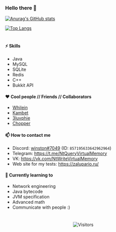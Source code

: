 
### Hello there 👋

[![Anurag's GitHub stats](https://github-readme-stats.vercel.app/api?username=Nacharuvsko&count_private=true&show_icons=true&theme=dracula)](https://github.com/anuraghazra/github-readme-stats)

[![Top Langs](https://github-readme-stats.vercel.app/api/top-langs/?username=Nacharuvsko&theme=dracula&layout=compact)](https://github.com/anuraghazra/github-readme-stats)
#
#### ⚡ Skills

* Java
* MySQL
* SQLite
* Redis
* C++
* Bukkit API

#### ❤️ Cool people // Friends // Collaborators

- [Whilein](https://github.com/whilein)
- [Kambet](https://github.com/Kambet)
- [3luvphie](https://github.com/3luvphie)
- [Chopper](https://github.com/Chopper1337)

#### 📫 How to contact me

- Discord: [winston#7049](https://discord.com/users/857195633642962964) (ID: `857195633642962964`)
- Telegram: https://t.me/NtQueryVirtualMemory
- VK: https://vk.com/NtWriteVirtualMemory
- Web site for my tests: https://zalupario.ru/

#### 🎯 Currently learning to

* Network engineering
* Java bytecode
* JVM specification
* Advanced math
* Communicate with people :)
#
<p align="center">
  <img alt="Visitors" src="https://komarev.com/ghpvc/?username=nacharuvsko&style=flat&labelColor=black&logo=github&label=Profile+Views&color=0d8ce0"/>
</p>
